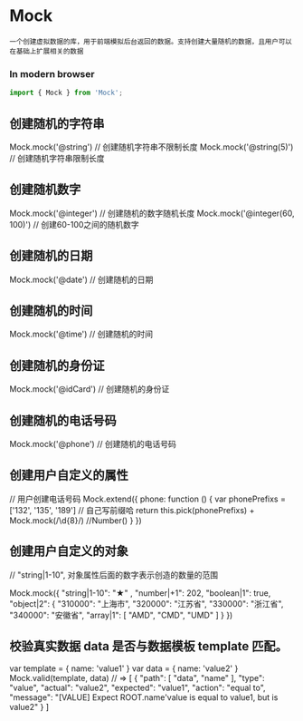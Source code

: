 # Mock
    一个创建虚拟数据的库，用于前端模拟后台返回的数据。支持创建大量随机的数据，且用户可以在基础上扩展相关的数据

### In modern browser
```ts
import { Mock } from 'Mock';
```

## 创建随机的字符串
Mock.mock('@string') // 创建随机字符串不限制长度
Mock.mock('@string(5)') // 创建随机字符串限制长度

## 创建随机数字
Mock.mock('@integer') // 创建随机的数字随机长度
Mock.mock('@integer(60, 100)') // 创建60-100之间的随机数字

## 创建随机的日期
Mock.mock('@date') // 创建随机的日期

## 创建随机的时间
Mock.mock('@time') // 创建随机的时间

## 创建随机的身份证
Mock.mock('@idCard') // 创建随机的身份证

## 创建随机的电话号码
Mock.mock('@phone') // 创建随机的电话号码

## 创建用户自定义的属性
// 用户创建电话号码
Mock.extend({
    phone: function () {
        var phonePrefixs = ['132', '135', '189'] // 自己写前缀哈
        return this.pick(phonePrefixs) + Mock.mock(/\d{8}/) //Number()
    }
})

## 创建用户自定义的对象
// "string|1-10", 对象属性后面的数字表示创造的数量的范围

Mock.mock({
    "string|1-10": "★" ,
    "number|+1": 202,
    "boolean|1": true,
    "object|2": {
    "310000": "上海市",
    "320000": "江苏省",
    "330000": "浙江省",
    "340000": "安徽省",
    "array|1": [
        "AMD",
        "CMD",
        "UMD"
    ]
  }
})

## 校验真实数据 data 是否与数据模板 template 匹配。
var template = {
    name: 'value1'
}
var data = {
    name: 'value2'
}
Mock.valid(template, data)
// =>
[
    {
        "path": [
            "data",
            "name"
        ],
        "type": "value",
        "actual": "value2",
        "expected": "value1",
        "action": "equal to",
        "message": "[VALUE] Expect ROOT.name'value is equal to value1, but is value2"
    }
]




